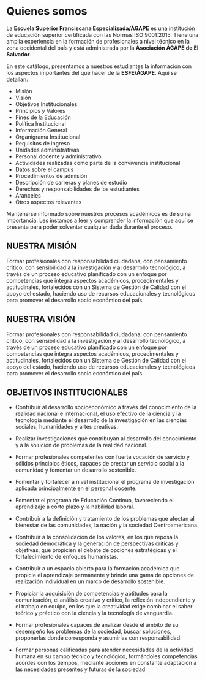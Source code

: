 # Quienes somos

La **Escuela Superior Franciscana Especializada/ÁGAPE** es una institución de educación superior certificada con las Normas ISO 9001:2015. Tiene una amplia experiencia en la formación de profesionales a nivel técnico en la zona occidental del país y está administrada por la **Asociación ÁGAPE de El Salvador**.

En este catálogo, presentamos a nuestros estudiantes la información con los aspectos importantes del que hacer de la **ESFE/ÁGAPE**. Aquí se detallan:

- Misión
- Visión
- Objetivos Institucionales
- Principios y Valores
- Fines de la Educación
- Política Institucional
- Información General
- Organigrama Institucional
- Requisitos de ingreso
- Unidades administrativas
- Personal docente y administrativo
- Actividades realizadas como parte de la convivencia institucional
- Datos sobre el campus
- Procedimientos de admisión
- Descripción de carreras y planes de estudio
- Derechos y responsabilidades de los estudiantes
- Aranceles
- Otros aspectos relevantes

Mantenerse informado sobre nuestros procesos académicos es de suma importancia. Les instamos a leer y comprender la información que aquí se presenta para poder solventar cualquier duda durante el proceso.

## NUESTRA MISIÓN

Formar profesionales con responsabilidad ciudadana, con
pensamiento crítico, con sensibilidad a la investigación y al desarrollo
tecnológico, a través de un proceso educativo planificado con un
enfoque por competencias que integra aspectos académicos,
procedimentales y actitudinales, fortalecidos con un Sistema de
Gestión de Calidad con el apoyo del estado, haciendo uso de
recursos educacionales y tecnológicos para promover el desarrollo
socio económico del país.

## NUESTRA VISIÓN

Formar profesionales con responsabilidad ciudadana, con
pensamiento crítico, con sensibilidad a la investigación y al desarrollo
tecnológico, a través de un proceso educativo planificado con un
enfoque por competencias que integra aspectos académicos,
procedimentales y actitudinales, fortalecidos con un Sistema de
Gestión de Calidad con el apoyo del estado, haciendo uso de
recursos educacionales y tecnológicos para promover el desarrollo
socio económico del país.

## OBJETIVOS INSTITUCIONALES

- Contribuir al desarrollo socioeconómico a través del conocimiento
de la realidad nacional e internacional, el uso efectivo de la ciencia
y la tecnología mediante el desarrollo de la investigación en las
ciencias sociales, humanidades y artes creativas.

- Realizar investigaciones que contribuyan al desarrollo del
conocimiento y a la solución de problemas de la realidad nacional.

- Formar profesionales competentes con fuerte vocación de servicio
y sólidos principios éticos, capaces de prestar un servicio social a la
comunidad y fomentar un desarrollo sostenible.

- Fomentar y fortalecer a nivel institucional el programa de
investigación aplicada principalmente en el personal docente.

- Fomentar el programa de Educación Continua, favoreciendo el
aprendizaje a corto plazo y la habilidad laboral.

- Contribuir a la definición y tratamiento de los problemas que afectan
al bienestar de las comunidades, la nación y la sociedad
Centroamericana.

- Contribuir a la consolidación de los valores, en los que reposa la
sociedad democrática y la generación de perspectivas críticas y
objetivas, que propicien el debate de opciones estratégicas y el
fortalecimiento de enfoques humanistas.

- Contribuir a un espacio abierto para la formación académica que
propicie el aprendizaje permanente y brinde una gama de opciones
de realización individual en un marco de desarrollo sostenible.

- Propiciar la adquisición de competencias y aptitudes para la
comunicación, el análisis creativo y crítico, la reflexión
independiente y el trabajo en equipo, en los que la creatividad exige
combinar el saber teórico y práctico con la ciencia y la tecnología
de vanguardia.

- Formar profesionales capaces de analizar desde el ámbito de su
desempeño los problemas de la sociedad, buscar soluciones,
proponerlas donde corresponda y asumirlas con responsabilidad.

- Formar personas calificadas para atender necesidades de la
actividad humana en su campo técnico y tecnológico, formándoles competencias acordes con los tiempos, mediante acciones en
constante adaptación a las necesidades presentes y futuras de la
sociedad

